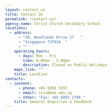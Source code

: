 ```yaml
---
layout: contact_us
title: Contact Us
permalink: /contact-us/
agency_name: Christ Church Secondary School
locations:
  - address:
      - "20, Woodlands Drive 17   "
      - "Singapore 737924  "
      - ""
    operating_hours:
      - days: Mon - Fri
        time: 8.00am - 5.00pm
        description: Closed on Public Holidays
    maps_link: ""
    title: Location
contacts:
  - content:
      - phone: +65 6893 3297
      - email: ccss@moe.edu.sg
      - other: "Fax: +65 6893 2789 "
    title: General Enquiries & Feedback
---
```

